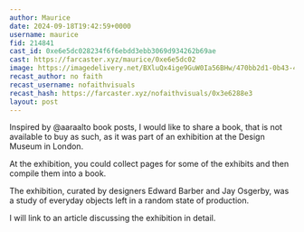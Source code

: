 ```yaml
---
author: Maurice
date: 2024-09-18T19:42:59+0000
username: maurice
fid: 214841
cast_id: 0xe6e5dc028234f6f6ebdd3ebb3069d934262b69ae
cast: https://farcaster.xyz/maurice/0xe6e5dc02
image: https://imagedelivery.net/BXluQx4ige9GuW0Ia56BHw/470bb2d1-0b43-43ec-6e4d-270faeabac00/original
recast_author: no faith
recast_username: nofaithvisuals
recast_hash: https://farcaster.xyz/nofaithvisuals/0x3e6288e3
layout: post
---
```


Inspired by @aaraalto book posts, I would like to share a book, that is not available to buy as such, as it was part of an exhibition at the Design Museum in London.

At the exhibition, you could collect pages for some of the exhibits and then compile them into a book.

The exhibition, curated by designers Edward Barber and Jay Osgerby, was a study of everyday objects left in a random state of production.

I will link to an article discussing the exhibition in detail.

<img src='https://imagedelivery.net/BXluQx4ige9GuW0Ia56BHw/470bb2d1-0b43-43ec-6e4d-270faeabac00/original' alt='' referrerpolicy='no-referrer'/>
<img src='https://imagedelivery.net/BXluQx4ige9GuW0Ia56BHw/270cc211-4751-4800-13dd-d887bdfba300/original' alt='' referrerpolicy='no-referrer'/>
